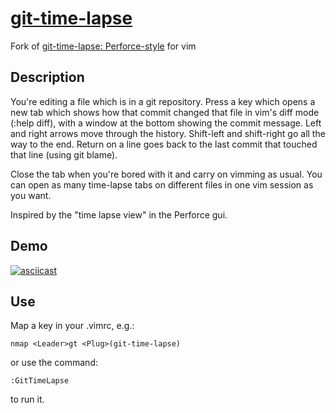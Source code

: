 # [git-time-lapse](https://github.com/junkblocker/git-time-lapse)

Fork of [git-time-lapse: Perforce-style](http://vim.sourceforge.net/scripts/script.php?script_id=3849) for vim

## Description

You're editing a file which is in a git repository. Press a key which
opens a new tab which shows how that commit changed that file in vim\'s
diff mode (:help diff), with a window at the bottom showing the commit
message. Left and right arrows move through the history. Shift-left and
shift-right go all the way to the end. Return on a line goes back to the
last commit that touched that line (using git blame).

Close the tab when you're bored with it and carry on vimming as usual.
You can open as many time-lapse tabs on different files in one vim
session as you want.

Inspired by the "time lapse view" in the Perforce gui.

## Demo

[![asciicast](https://asciinema.org/a/296792.svg)](https://asciinema.org/a/296792)

## Use

Map a key in your .vimrc, e.g.:

``` {.vim}
nmap <Leader>gt <Plug>(git-time-lapse)
```

or use the command:

``` {.vim}
:GitTimeLapse
```

to run it.
